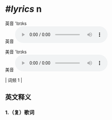 # ***\#lyrics*** n
英音 'lɪrɪks  
英音
<audio src="./media/lyrics1.aac" controls="controls"></audio>

美音 'lɪrɪks  
美音
<audio src="./media/lyrics2.aac" controls="controls"></audio>



| 词频 1 |  

英文释义
---
### 1.**（复）歌词**  


